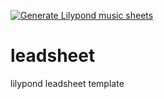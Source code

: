 [![Generate Lilypond music sheets](https://github.com/brona90/leadsheet/workflows/Generate%20Lilypond%20music%20sheets/badge.svg)](https://github.com/brona90/leadsheet/actions?query=workflow%3A%22Generate+Lilypond+music+sheets%22)

# leadsheet
lilypond leadsheet template
